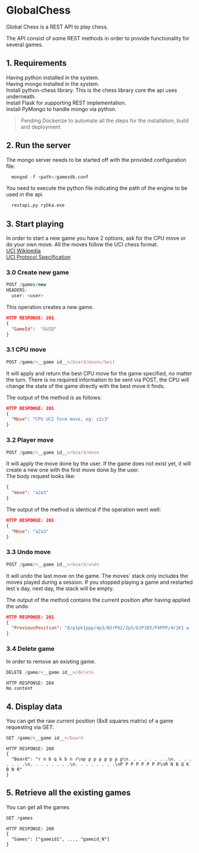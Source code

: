 # GlobalChess
Global Chess is a REST API to play chess.

The API consist of some REST methods in order to provide functionality for several games.
## 1. Requirements   
Having python installed in the system.   
Having mongo installed in the system.   
Install python-chess library. This is the chess library core the api uses underneath.   
Install Flask for supporting REST implementation.    
Install PyMongo to handle mongo via python.   
   
> Pending Dockerize to automate all the steps for the installation, build and deployment   
   
## 2. Run the server
The mongo server needs to be started off with the provided configuration file.      
```python
  mongod -f <path>/gamesdb.conf
````

You need to execute the python file indicating the path of the engine to be used in the api.
```python
  restapi.py rybka.exe
````

## 3. Start playing
In order to start a new game you have 2 options, ask for the CPU move or do your own move.
All the moves follow the UCI chess format.  
[UCI Wikipedia](https://en.wikipedia.org/wiki/Universal_Chess_Interface)  
[UCI Protocol Specification](http://wbec-ridderkerk.nl/html/UCIProtocol.html)  

### 3.0 Create new game
```javascript
POST /games/new      
HEADERS:      
  user: <user>
```
This operation creates a new game.

```json
HTTP RESPONSE: 201
{
  "GameId":  "GUID"
}
```

### 3.1 CPU move
```javascript
POST /game/<__game id__>/board/moves/best    
```
It will apply and return the best CPU move for the game specified, no matter the turn.
There is no required information to be sent via POST, the CPU will change the state of the game directly with the best move it finds.  
  
The output of the method is as follows:
```json
HTTP RESPONSE: 201
{
  "Move": "CPU UCI form move, eg: c2c3"
}
```
 
### 3.2 Player move
```javascript
POST /game/<__game id__>/board/move    
```
It will apply the move done by the user. If the game does not exist yet, it will create a new one with the first move done by the user.  
The body request looks like:
```json
{ 
  "move": "a2a3" 
}
```
The output of the method is identical if the operation went well:
```json
HTTP RESPONSE: 201
{
  "Move": "a2a3"
}
```

### 3.3 Undo move
```javascript
POST /game/<__game id__>/board/undo    
```
It will undo the last move on the game. The moves' stack only includes the moves played during a session.
If you stopped playing a game and restarted lest´s day, next day, the stack will be empty.

The output of the method contains the current position after having applied the undo.
```json
HTTP RESPONSE: 201
{
  "PreviousPosition": "8/p1pk1ppp/4p3/N2rPb2/2p5/b1P1B3/P4PPP/4r1K1 w - - 0 24"
}
```

### 3.4 Delete game
In order to remove an existing game.      
```javascript
DELETE /game/<__game id__>/delete    
```            
```
HTTP RESPONSE: 204
No content
```
## 4. Display data
You can get the raw current position (8x8 squares matrix) of a game requesting via GET:  
```javascript
GET /game/<__game id__>/board    
```
```
HTTP RESPONSE: 200
{
  "Board": "r n b q k b n r\np p p p p p p p\n. . . . . . . .\n. . . . . . . .\n. . . . . . . .\n. . . . . . . .\nP P P P P P P P\nR N B Q K B N R"
}
```

## 5. Retrieve all the existing games
You can get all the games
```javascript
GET /games   
```
```
HTTP RESPONSE: 200
{
  "Games": ["gameid1", ..., "gameid_N"]
}
```

